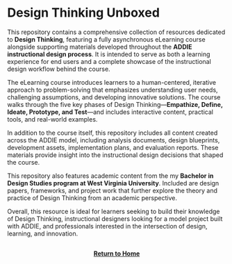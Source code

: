 # Design Thinking Unboxed

This repository contains a comprehensive collection of resources dedicated to **Design Thinking**, featuring a fully asynchronous eLearning course alongside supporting materials developed throughout the **ADDIE instructional design process**. It is intended to serve as both a learning experience for end users and a complete showcase of the instructional design workflow behind the course.

The eLearning course introduces learners to a human-centered, iterative approach to problem-solving that emphasizes understanding user needs, challenging assumptions, and developing innovative solutions. The course walks through the five key phases of Design Thinking—**Empathize, Define, Ideate, Prototype, and Test**—and includes interactive content, practical tools, and real-world examples.

In addition to the course itself, this repository includes all content created across the ADDIE model, including analysis documents, design blueprints, development assets, implementation plans, and evaluation reports. These materials provide insight into the instructional design decisions that shaped the course.

This repository also features academic content from the my **Bachelor in Design Studies program at West Virginia University**. Included are design papers, frameworks, and project work that further explore the theory and practice of Design Thinking from an academic perspective.

Overall, this resource is ideal for learners seeking to build their knowledge of Design Thinking, instructional designers looking for a model project built with ADDIE, and professionals interested in the intersection of design, learning, and innovation.

<h2></h2>
<p align="center">
  <a href="https://github.com/rlangc"><b>Return to Home</b></a>
